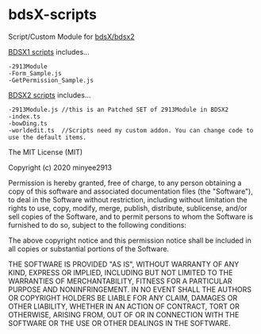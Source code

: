 # bdsX-scripts
Script/Custom Module for [bdsX/bdsx2](https://github.com/karikera/bdsx)

[BDSX1 scripts](https://github.com/minyee2913/bdsX-scripts/tree/main/scripts-BDSX1) includes...
```
-2913Module
-Form_Sample.js
-GetPermission_Sample.js
```

[BDSX2 scripts](https://github.com/minyee2913/bdsX-scripts/tree/main/example_and_test-BDSX2) includes...
```
-2913Module.js //this is an Patched SET of 2913Module in BDSX2
-index.ts
-bowDing.ts
-worldedit.ts  //Scripts need my custom addon. You can change code to use the default items.
```





The MIT License (MIT)

Copyright (c) 2020 minyee2913

Permission is hereby granted, free of charge, to any person obtaining a copy of this software and associated documentation files (the "Software"), to deal in the Software without restriction, including without limitation the rights to use, copy, modify, merge, publish, distribute, sublicense, and/or sell copies of the Software, and to permit persons to whom the Software is furnished to do so, subject to the following conditions:

The above copyright notice and this permission notice shall be included in all copies or substantial portions of the Software.

THE SOFTWARE IS PROVIDED "AS IS", WITHOUT WARRANTY OF ANY KIND, EXPRESS OR IMPLIED, INCLUDING BUT NOT LIMITED TO THE WARRANTIES OF MERCHANTABILITY, FITNESS FOR A PARTICULAR PURPOSE AND NONINFRINGEMENT. IN NO EVENT SHALL THE AUTHORS OR COPYRIGHT HOLDERS BE LIABLE FOR ANY CLAIM, DAMAGES OR OTHER LIABILITY, WHETHER IN AN ACTION OF CONTRACT, TORT OR OTHERWISE, ARISING FROM, OUT OF OR IN CONNECTION WITH THE SOFTWARE OR THE USE OR OTHER DEALINGS IN THE SOFTWARE.

